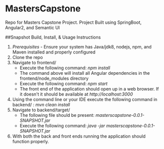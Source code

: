 # MastersCapstone
Repo for Masters Capstone Project.
Project Built using SpringBoot, Angular2, and Semantic UI

##Snapshot Build, Install, & Usage Instructions
1. *Prerequisites* - Ensure your system has Java/jdk8, nodejs, npm, and 
   Maven installed and properly configured   
2. Clone the repo
3. Navigate to frontend/
    * Execute the following command: *npm install*
    * The command above will install all Angular dependencies in 
      the frontend/node_modules directory
    * Execute the following command: *npm start*
    * The front end of the application should open up in a web browser.  If it doesn't it should 
    be available at *http://localhost:3000*
4. Using the command line or your IDE execute the following command
   in backend/ : *mvn clean install*
5. Navigate to backend/target/ 
    * The following file should be present: *masterscapstone-0.0.1-SNAPSHOT.jar*
    * Execute the following command: *java -jar masterscapstone-0.0.1-SNAPSHOT.jar*
6. With both the back and front ends running the application should function properly.